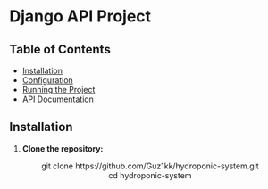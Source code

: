 # Django API Project

## Table of Contents

- [Installation](#installation)
- [Configuration](#configuration)
- [Running the Project](#running-the-project)
- [API Documentation](#api-documentation)

## Installation

1. **Clone the repository:**
<center>
   git clone https://github.com/Guz1kk/hydroponic-system.git
</center>
<center>
cd hydroponic-system
</center>